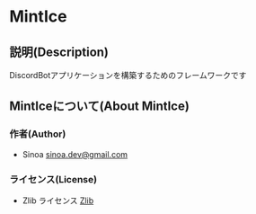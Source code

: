 # MintIce

## 説明(Description)

DiscordBotアプリケーションを構築するためのフレームワークです

## MintIceについて(About MintIce)

### 作者(Author)

* Sinoa <sinoa.dev@gmail.com>

### ライセンス(License)

* Zlib ライセンス
[Zlib](https://opensource.org/licenses/Zlib)
